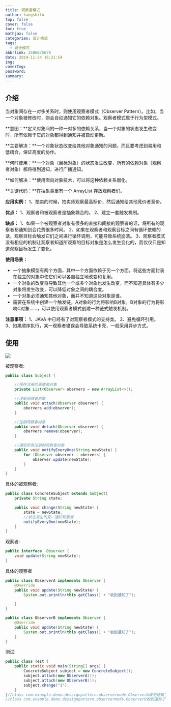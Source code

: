 ```yaml
---
title: 观察者模式
author: kangshifu
top: false
cover: false
toc: true
mathjax: false
categories: 设计模式
tags:
  - 设计模式
abbrlink: 2586075670
date: 2019-11-24 16:21:54
img:
coverImg:
password:
summary:
---
```



<!--more-->  





## 介绍

当对象间存在一对多关系时，则使用观察者模式（Observer Pattern）。比如，当一个对象被修改时，则会自动通知它的依赖对象。观察者模式属于行为型模式。

**意图：**定义对象间的一种一对多的依赖关系，当一个对象的状态发生改变时，所有依赖于它的对象都得到通知并被自动更新。

**主要解决：**一个对象状态改变给其他对象通知的问题，而且要考虑到易用和低耦合，保证高度的协作。

**何时使用：**一个对象（目标对象）的状态发生改变，所有的依赖对象（观察者对象）都将得到通知，进行广播通知。

**如何解决：**使用面向对象技术，可以将这种依赖关系弱化。

**关键代码：**在抽象类里有一个 ArrayList 存放观察者们。

**应用实例：** 1、拍卖的时候，拍卖师观察最高标价，然后通知给其他竞价者竞价。 

**优点：** 1、观察者和被观察者是抽象耦合的。 2、建立一套触发机制。

**缺点：** 1、如果一个被观察者对象有很多的直接和间接的观察者的话，将所有的观察者都通知到会花费很多时间。 2、如果在观察者和观察目标之间有循环依赖的话，观察目标会触发它们之间进行循环调用，可能导致系统崩溃。 3、观察者模式没有相应的机制让观察者知道所观察的目标对象是怎么发生变化的，而仅仅只是知道观察目标发生了变化。

**使用场景：**

- 一个抽象模型有两个方面，其中一个方面依赖于另一个方面。将这些方面封装在独立的对象中使它们可以各自独立地改变和复用。
- 一个对象的改变将导致其他一个或多个对象也发生改变，而不知道具体有多少对象将发生改变，可以降低对象之间的耦合度。
- 一个对象必须通知其他对象，而并不知道这些对象是谁。
- 需要在系统中创建一个触发链，A对象的行为将影响B对象，B对象的行为将影响C对象……，可以使用观察者模式创建一种链式触发机制。

**注意事项：** 1、JAVA 中已经有了对观察者模式的支持类。 2、避免循环引用。 3、如果顺序执行，某一观察者错误会导致系统卡壳，一般采用异步方式。

## 使用



![](https://blog-1257031229.cos.ap-shanghai.myqcloud.com/%E8%AE%BE%E8%AE%A1%E6%A8%A1%E5%BC%8F/%E8%A7%82%E5%AF%9F%E8%80%85%E6%A8%A1%E5%BC%8F.png)

被观察者:

```java
public class Subject {

    //保存注册的观察者对象
    private List<Observer> obervers = new ArrayList<>();

    //注册观察者对象
    public void attach(Observer observer) {
        obervers.add(observer);
    }

    //注销观察者对象
    public void detach(Observer observer) {
        obervers.remove(observer);
    }

    //通知所有注册的观察者对象
    public void notifyEveryOne(String newState) {
        for (Observer observer : obervers) {
            observer.update(newState);
        }
    }
}

```



具体的被观察者:

```java
public class ConcreteSubject extends Subject{
    private String state;

    public void change(String newState) {
        state = newState;
        //状态发生改变，通知观察者
        notifyEveryOne(newState);
    }
}
```



观察者:

```java
public interface  Observer {
    void update(String newState);
}
```



具体的观察者

```java
public class ObserverA implements Observer {
    @Override
    public void update(String newState) {
        System.out.println(this.getClass() + "收到通知了");

    }
}
```

```java
public class ObserverB implements Observer {
    @Override
    public void update(String newState) {
        System.out.println(this.getClass() + "收到通知了");
    }
}
```



测试:

```java
public class Test {
    public static void main(String[] args) {
        ConcreteSubject subject = new ConcreteSubject();
        subject.attach(new ObserverA());
        subject.attach(new ObserverB());
        subject.change("1");
    }
}//class com.example.demo.dessignpattern.observermode.ObserverA收到通知了
//class com.example.demo.dessignpattern.observermode.ObserverB收到通知了
```




